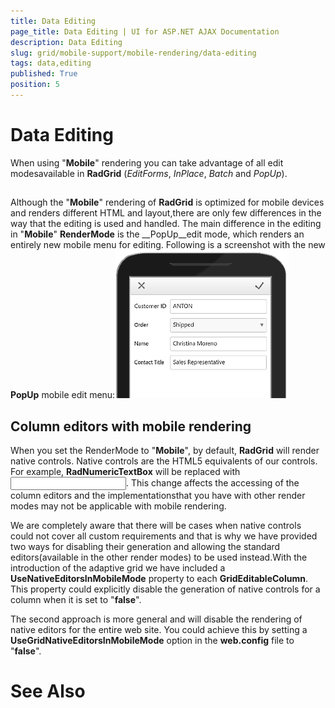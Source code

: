 ```yaml
---
title: Data Editing
page_title: Data Editing | UI for ASP.NET AJAX Documentation
description: Data Editing
slug: grid/mobile-support/mobile-rendering/data-editing
tags: data,editing
published: True
position: 5
---
```


# Data Editing



When using "__Mobile__" rendering you can take advantage of all edit modesavailable in __RadGrid__ (*EditForms*, *InPlace*, *Batch* and *PopUp*).

## 

Although the "__Mobile__" rendering of __RadGrid__ is optimized for mobile devices and renders different HTML and layout,there are only few differences in the way that the editing is used and handled. The main difference in the editing in "__Mobile__" __RenderMode__ is the __PopUp__edit mode, which renders an entirely new mobile menu for editing. Following is a screenshot with the new __PopUp__ mobile edit menu:![radgrid-mobile-popupediting](images/radgrid-mobile-popupediting.png)

## Column editors with mobile rendering

When you set the RenderMode to "__Mobile__", by default, __RadGrid__ will render native controls. Native controls are the HTML5 equivalents of our controls. For example, __RadNumericTextBox__ will be replaced with *<input type=”number” />*. This change affects the accessing of the column editors and the implementationsthat you have with other render modes may not be applicable with mobile rendering.

We are completely aware that there will be cases when native controls could not cover all custom	requirements and that is why we have provided two ways for disabling their generation and	allowing the standard editors(available in the other render modes) to be used instead.With the introduction of the adaptive grid we have included a __UseNativeEditorsInMobileMode__	property to each __GridEditableColumn__. This property could explicitly disable	the generation of native controls for a column when it is set to "__false__".

The second approach is more general and will disable the rendering of native editors for the entire web site. You could achieve this by setting a __UseGridNativeEditorsInMobileMode__ option in the __web.config__ file to "__false__".

# See Also
